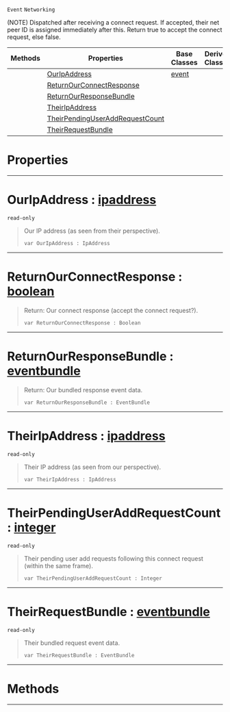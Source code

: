  `Event` `Networking`



(NOTE) Dispatched after receiving a connect request. If accepted, their net peer ID is assigned immediately after this. Return true to accept the connect request, else false.

|Methods|Properties|Base Classes|Derived Classes|
|---|---|---|---|
| |[ OurIpAddress](https://github.com/ArendDanielek/ZeroDocsTest/blob/master/code_reference/class_reference/netpeerreceivedconnectrequest.markdown#ouripaddress-zero-engine)|[event](https://github.com/ArendDanielek/ZeroDocsTest/blob/master/code_reference/class_reference/event.markdown)| |
| |[ ReturnOurConnectResponse](https://github.com/ArendDanielek/ZeroDocsTest/blob/master/code_reference/class_reference/netpeerreceivedconnectrequest.markdown#returnourconnectresponse)| | |
| |[ ReturnOurResponseBundle](https://github.com/ArendDanielek/ZeroDocsTest/blob/master/code_reference/class_reference/netpeerreceivedconnectrequest.markdown#returnourresponsebundle)| | |
| |[ TheirIpAddress](https://github.com/ArendDanielek/ZeroDocsTest/blob/master/code_reference/class_reference/netpeerreceivedconnectrequest.markdown#theiripaddress-zero-engi)| | |
| |[ TheirPendingUserAddRequestCount](https://github.com/ArendDanielek/ZeroDocsTest/blob/master/code_reference/class_reference/netpeerreceivedconnectrequest.markdown#theirpendinguseraddreque)| | |
| |[ TheirRequestBundle](https://github.com/ArendDanielek/ZeroDocsTest/blob/master/code_reference/class_reference/netpeerreceivedconnectrequest.markdown#theirrequestbundle-zero)| | |


 #  Properties


---  
 #  OurIpAddress : [ipaddress](https://github.com/ArendDanielek/ZeroDocsTest/blob/master/code_reference/class_reference/ipaddress.markdown)

 `read-only`

> Our IP address (as seen from their perspective).
> ``` lang=cpp, name=Zilch
> var OurIpAddress : IpAddress


---  
 #  ReturnOurConnectResponse : [boolean](https://github.com/ArendDanielek/ZeroDocsTest/blob/master/code_reference/zilch_base_types/boolean.markdown)

> Return: Our connect response (accept the connect request?).
> ``` lang=cpp, name=Zilch
> var ReturnOurConnectResponse : Boolean


---  
 #  ReturnOurResponseBundle : [eventbundle](https://github.com/ArendDanielek/ZeroDocsTest/blob/master/code_reference/class_reference/eventbundle.markdown)

> Return: Our bundled response event data.
> ``` lang=cpp, name=Zilch
> var ReturnOurResponseBundle : EventBundle


---  
 #  TheirIpAddress : [ipaddress](https://github.com/ArendDanielek/ZeroDocsTest/blob/master/code_reference/class_reference/ipaddress.markdown)

 `read-only`

> Their IP address (as seen from our perspective).
> ``` lang=cpp, name=Zilch
> var TheirIpAddress : IpAddress


---  
 #  TheirPendingUserAddRequestCount : [integer](https://github.com/ArendDanielek/ZeroDocsTest/blob/master/code_reference/zilch_base_types/integer.markdown)

 `read-only`

> Their pending user add requests following this connect request (within the same frame).
> ``` lang=cpp, name=Zilch
> var TheirPendingUserAddRequestCount : Integer


---  
 #  TheirRequestBundle : [eventbundle](https://github.com/ArendDanielek/ZeroDocsTest/blob/master/code_reference/class_reference/eventbundle.markdown)

 `read-only`

> Their bundled request event data.
> ``` lang=cpp, name=Zilch
> var TheirRequestBundle : EventBundle


---  
 #  Methods


---  
 
  
  
  
  
  
  
  

 